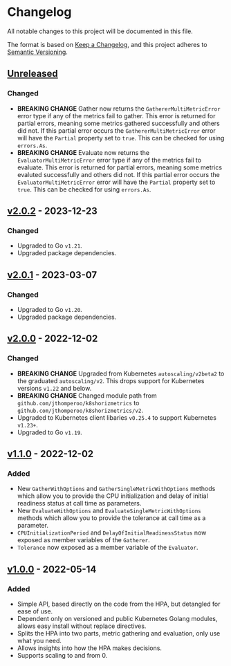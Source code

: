 # Changelog
All notable changes to this project will be documented in this file.

The format is based on [Keep a Changelog](https://keepachangelog.com/en/1.0.0/),
and this project adheres to [Semantic Versioning](https://semver.org/spec/v2.0.0.html).

## [Unreleased]
### Changed
- **BREAKING CHANGE** Gather now returns the `GathererMultiMetricError` error type if any of the metrics fail to
gather. This error is returned for partial errors, meaning some metrics gathered successfully and others did not.
If this partial error occurs the `GathererMultiMetricError` error will have the `Partial` property set to `true`. This
can be checked for using `errors.As`.
- **BREAKING CHANGE** Evaluate now returns the `EvaluatorMultiMetricError` error type if any of the metrics fail to
evaluate. This error is returned for partial errors, meaning some metrics evaluted successfully and others did not.
If this partial error occurs the `EvaluatorMultiMetricError` error will have the `Partial` property set to `true`. This
can be checked for using `errors.As`.

## [v2.0.2] - 2023-12-23
### Changed
- Upgraded to Go `v1.21`.
- Upgraded package dependencies.

## [v2.0.1] - 2023-03-07
### Changed
- Upgraded to Go `v1.20`.
- Upgraded package dependencies.

## [v2.0.0] - 2022-12-02
### Changed
- **BREAKING CHANGE** Upgraded from Kubernetes `autoscaling/v2beta2` to the graduated `autoscaling/v2`. This drops
support for Kubernetes versions `v1.22` and below.
- **BREAKING CHANGE** Changed module path from `github.com/jthomperoo/k8shorizmetrics` to
`github.com/jthomperoo/k8shorizmetrics/v2`.
- Upgraded to Kubernetes client libaries `v0.25.4` to support Kubernetes `v1.23+`.
- Upgraded to Go `v1.19`.


## [v1.1.0] - 2022-12-02
### Added
- New `GatherWithOptions` and `GatherSingleMetricWithOptions` methods which allow you to provide the CPU initialization
and delay of initial readiness status at call time as parameters.
- New `EvaluateWithOptions` and `EvaluateSingleMetricWithOptions` methods which allow you to provide the tolerance at
call time as a parameter.
- `CPUInitializationPeriod` and `DelayOfInitialReadinessStatus` now exposed as member variables of the `Gatherer`.
- `Tolerance` now exposed as a member variable of the `Evaluator`.

## [v1.0.0] - 2022-05-14
### Added
- Simple API, based directly on the code from the HPA, but detangled for ease of use.
- Dependent only on versioned and public Kubernetes Golang modules, allows easy install without replace directives.
- Splits the HPA into two parts, metric gathering and evaluation, only use what you need.
- Allows insights into how the HPA makes decisions.
- Supports scaling to and from 0.

[Unreleased]: https://github.com/jthomperoo/k8shorizmetrics/compare/v2.0.2...HEAD
[v2.0.2]: https://github.com/jthomperoo/k8shorizmetrics/compare/v2.0.1...v2.0.2
[v2.0.1]: https://github.com/jthomperoo/k8shorizmetrics/compare/v2.0.0...v2.0.1
[v2.0.0]: https://github.com/jthomperoo/k8shorizmetrics/compare/v1.1.0...v2.0.0
[v1.1.0]: https://github.com/jthomperoo/k8shorizmetrics/compare/v1.0.0...v1.1.0
[v1.0.0]: https://github.com/jthomperoo/k8shorizmetrics/releases/tag/v1.0.0
